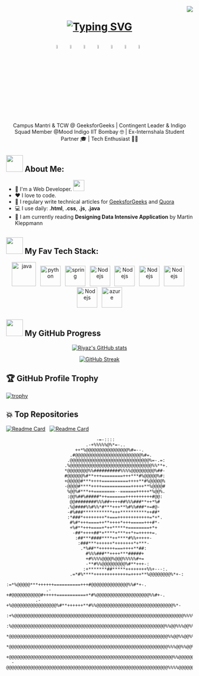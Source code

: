 <img align="right" src="https://visitor-badge.laobi.icu/badge?page_id=zumrudu-anka.zumrudu-anka">

<h1 align="center">

[![Typing SVG](https://readme-typing-svg.demolab.com?font=Fira+Code&weight=500&size=30&pause=500&color=F78100&center=true&vCenter=true&random=false&width=435&lines=Hello+There%2C+%F0%9F%91%8B;I'm+Sk+Riyaz)](https://git.io/typing-svg)
</h1>

<p align="center">
<a href="mailto:skriyaz.dev@gmail.com"><img src="https://img.icons8.com/color/96/000000/gmail.png" width="5%" alt="email"/></a> &nbsp;
<a href="https://www.linkedin.com/in/mathieu-ledru"><img src="https://img.icons8.com/color/96/000000/linkedin.png" width="5%" alt="linkedin"/></a> &nbsp;
<a href="https://discord.gg/tMDCF8RyvE"><img src="https://img.icons8.com/color/96/000000/discord-logo.png" width="5%" alt="discord"/></a> &nbsp;
<a href="https://twitter.com/matyo91"><img src="https://img.icons8.com/color/96/000000/twitter-squared.png" width="5%" alt="twitter"/></a> &nbsp;
<a href="https://www.facebook.com/matyo91"><img src="https://img.icons8.com/color/96/000000/facebook.png" width="5%" alt="facebook"/></a> &nbsp;
<a href="https://www.instagram.com/matyo91"><img src="https://img.icons8.com/color/96/000000/instagram-new.png" width="5%" alt="instagram"/></a> &nbsp;
<a href="https://www.reddit.com/user/matyo91"><img src="https://img.icons8.com/color/96/000000/reddit.png" width="5%" alt="reddit"/></a> &nbsp;
</p>

<p align="center">
   Campus Mantri & TCW @ GeeksforGeeks | Contingent Leader & Indigo Squad Member @Mood Indigo IIT Bombay 🤓 | Ex-Internshala Student Partner 🎓 | Tech Enthusiast 🧑‍💻
</p>


## <img src="https://github.com/TheDudeThatCode/TheDudeThatCode/blob/master/Assets/Developer.gif" width="45" /> About Me:

- 🏦 I'm a Web Developer. 
      <img src="https://media.giphy.com/media/WUlplcMpOCEmTGBtBW/giphy.gif" width="30">
- ❤ I love to code.
- 📝 I regulary write technical articles for [GeeksforGeeks](https://auth.geeksforgeeks.org/user/riyaz02/) and [Quora](https://www.quora.com/profile/Sk-Riyaz-40)
- 💻 I use daily: **.html**, **.css**, **.js**, **.java**
- 📖 I am currently reading **Designing Data Intensive Application** by Martin Kleppmann


## <img src="https://github.com/TheDudeThatCode/TheDudeThatCode/blob/master/Assets/Designer.gif" width="45" /> My Fav Tech Stack:

<p align="center">
      <img src="https://www.vectorlogo.zone/logos/java/java-icon.svg" alt="java" width="65" height="65"/> &nbsp;
      <img src="https://www.vectorlogo.zone/logos/python/python-icon.svg" alt="python" width="55" height="55"/> &nbsp;
      <img src="https://www.vectorlogo.zone/logos/w3_css/w3_css-icon.svg" alt="spring" width="55" height="55"/> &nbsp;
      <img src="https://www.vectorlogo.zone/logos/nodejs/nodejs-icon.svg" alt="Nodejs" width="55" height="55"/> &nbsp;
      <img src="https://www.vectorlogo.zone/logos/w3_html5/w3_html5-icon.svg" alt="Nodejs" width="55" height="55"/> &nbsp;
      <img src="https://www.vectorlogo.zone/logos/getbootstrap/getbootstrap-icon.svg" alt="Nodejs" width="55" height="55"/> &nbsp;
      <img src="https://www.vectorlogo.zone/logos/sass-lang/sass-lang-icon.svg" alt="Nodejs" width="55" height="55"/> &nbsp;
      <img src="https://www.vectorlogo.zone/logos/javascript/javascript-icon.svg" alt="Nodejs" width="55" height="55"/> &nbsp;
      <img src="https://www.vectorlogo.zone/logos/microsoft_azure/microsoft_azure-icon.svg" alt="azure" width="55" height="55"/>
</p>

## <img src="https://www.vectorlogo.zone/logos/github/github-icon.svg" width="45" /> My GitHub Progress

<center>

[![Riyaz's GitHub stats](https://github-readme-stats.vercel.app/api?username=riyaz-02&show_icons=true&theme=highcontrast&rank_icon=github)](https://github.com/riyaz-02/github-readme-stats)

[![GitHub Streak](https://streak-stats.demolab.com?user=riyaz-02&theme=highcontrast&border_radius=5&card_width=520)](https://git.io/streak-stats)

</center>

## 🏆 GitHub Profile Trophy

[![trophy](https://github-profile-trophy.vercel.app/?username=riyaz-02&theme=juicyfresh&margin-w=15&margin-h=15&no-frame=true)](https://github.com/ryo-ma/github-profile-trophy)


## 💥 Top Repositories

[![Readme Card](https://github-readme-stats.vercel.app/api/pin/?username=riyaz-02&repo=My-Portfolio&theme=highcontrast)](https://github.com/riyaz-02/My-Portfolio) &nbsp;
[![Readme Card](https://github-readme-stats.vercel.app/api/pin/?username=riyaz-02&repo=My-Portfolio&theme=highcontrast)](https://github.com/riyaz-02/My-Portfolio)


<p align="center"> 
                                                                                                    
                                      -=-::::                                                       
                                  .-+%%%%%@%*=-..                                                   
                              ++*%@@@@@@@@@@@@@@@@%#=--.                                            
                            .#@@@@@@@@@@@@@@@@@@@@@@@@@%#=.                                         
                           .@@@@@@@@@@@@@@@@@@@@@@@@@@@@@@%=-.=:                                    
                          .%@@@@@@@@@@@@@@@@@@@@@@@@@@@@@@@%%**+.                                   
                          *@@@@@@@@%%##########%%%%@@@@@@@@@%##-                                    
                          #@@@@@@%#**+++========+++***#%@@@@@%#:                                    
                          +@@@@@#***++++==========++++**#%@@@@@%                                    
                          -@@@@#****++++===========+++++**%@@@@#                                    
                           %@@%#***++========--======+++++*%@@%.                                    
                           :@@%##%#####*++=======++++++++++#@@:                                     
                            @@########%%%##++++##%%%###**++*%#                                      
                           .%@####%%#%%*#***+++**%#%%###*+=#@-                                      
                           -#%###***********+++**********++##*                                      
                           :*###*++++++++*+===++++++++++++=*+*.                                     
                            #%#*+++====++**++++*+++=====+++#*-                                      
                            +%#**+++====+*++*****+========+*+                                       
                             -##*++++##*+****+***++*+=+++++=.                                       
                              :##***####****++****#%%+++++-                                         
                               :###***++++++*+++++++*+***-                                          
                                .*%##**++++++===++++**##:                                           
                                  #%%%###**++++***#####+                                            
                                  +#%%%%@@@@%@@@%%%%%#+=                                            
                                  -**#%%@@@@@@@@@%#**+++-:                                          
                                 :+*******##*****++++++++%%+---:.                                   
                            .=*#%****+++++++++++++=++++**%@@@@@@@@%*+-:                             
                        :=*%@@@@@***++++++==========+++#@@@@@@@@@@@@@@%%#*+-.                       
                   .-+#@@@@@@@@@@@#+++++===========+*#%@@@@@@@@@@@@@@@@@@@@%%#+-.                   
               .-+%@@@@@@@@@@@@@@@@@%#**++++++**#%%@@@@@@@@@@@@@@@@@@@@@@@@@@@@@%*-                 
            :+%@@@@@@@@@@@@@@@@@@@@@@@@@@@@@@@@@@@@@@@@@@@@@@@@@@@@@@@@@@@@@@@@%%%%#-               
          :%@@@@@@@@@@@@@@@@@@@@@@@@@@@@@@@@@@@@@@@@@@@@@@@@@@@@@@@@@@%%@@%%%@@%%%%%%#-             
         *@@@@@@@@@@@@@@@@@@@@@@@@@@@@@@@@@@@@@@@@@@@@@@@@@@@@@@@@@@@@%%@@%%@@%%%%%%%%%*:           
        *@@@@@@@@@@@@@@@@@@@@@@@@@@@@@@@@@@@@@@@@@@@@@@@@@@@@@@@@@@@@%%%@@%%@@%@%%%%%%%%%+          
       +@@@@@@@@@@@@@@@@@@@@@@@@@@@@@@@@@@@@@@@@@@@@@@@@@@@@@@@@@@@@@@%%@@@@@@%@@%%%%%%%%%%:        
      -@@@@@@@@@@@@@@@@@@@@@@@@@@@@@@@@@@@@@@@@@@@@@@@@@@@@@@@@@@@@@%%%%@@@@@@@@@%@@%%%%%%%%+       
</p>
